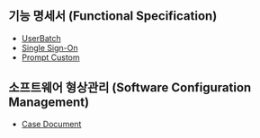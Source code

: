 ## 기능 명세서 (Functional Specification)
 - [UserBatch](UserBatch)
 - [Single Sign-On](SingleSign-On)
 - [Prompt Custom](PromptCustom)

## 소프트웨어 형상관리 (Software Configuration Management)
 - [Case Document](https://github.com/JUOHJANG/Document/blob/main/Case%20Document)
